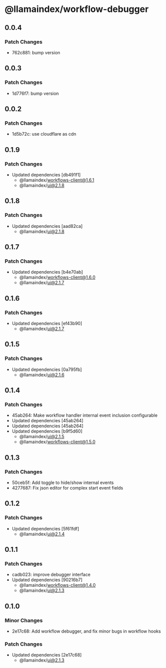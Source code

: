 # @llamaindex/workflow-debugger

## 0.0.4

### Patch Changes

- 762c881: bump version

## 0.0.3

### Patch Changes

- 1d776f7: bump version

## 0.0.2

### Patch Changes

- 1d5b72c: use cloudflare as cdn

## 0.1.9

### Patch Changes

- Updated dependencies [db491f1]
  - @llamaindex/workflows-client@1.6.1
  - @llamaindex/ui@2.1.8

## 0.1.8

### Patch Changes

- Updated dependencies [aad82ca]
  - @llamaindex/ui@2.1.8

## 0.1.7

### Patch Changes

- Updated dependencies [b4e70ab]
  - @llamaindex/workflows-client@1.6.0
  - @llamaindex/ui@2.1.7

## 0.1.6

### Patch Changes

- Updated dependencies [ef43b90]
  - @llamaindex/ui@2.1.7

## 0.1.5

### Patch Changes

- Updated dependencies [0a795fb]
  - @llamaindex/ui@2.1.6

## 0.1.4

### Patch Changes

- 45ab264: Make workflow handler internal event inclusion configurable
- Updated dependencies [45ab264]
- Updated dependencies [45ab264]
- Updated dependencies [b9f5d60]
  - @llamaindex/ui@2.1.5
  - @llamaindex/workflows-client@1.5.0

## 0.1.3

### Patch Changes

- 50ceb5f: Add toggle to hide/show internal events
- 4277687: Fix json editor for complex start event fields

## 0.1.2

### Patch Changes

- Updated dependencies [5f61fdf]
  - @llamaindex/ui@2.1.4

## 0.1.1

### Patch Changes

- cadb023: improve debugger interface
- Updated dependencies [90216b7]
  - @llamaindex/workflows-client@1.4.0
  - @llamaindex/ui@2.1.3

## 0.1.0

### Minor Changes

- 2e17c68: Add workflow debugger, and fix minor bugs in workflow hooks

### Patch Changes

- Updated dependencies [2e17c68]
  - @llamaindex/ui@2.1.3
